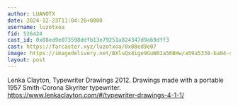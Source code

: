 ```yaml
---
author: LUANOTX
date: 2024-12-23T11:04:28+0000
username: luzotxoa
fid: 526424
cast_id: 0x08ed9e073598ddfb13e79251a824347d9a69dff3
cast: https://farcaster.xyz/luzotxoa/0x08ed9e07
image: https://imagedelivery.net/BXluQx4ige9GuW0Ia56BHw/a59a5338-ba04-431b-6c3a-6d4b99354500/original
layout: post
---
```


Lenka Clayton, Typewriter Drawings 2012. Drawings made with a portable 1957 Smith-Corona Skyriter typewriter.
https://www.lenkaclayton.com/#/typewriter-drawings-4-1-1/

<img src='https://imagedelivery.net/BXluQx4ige9GuW0Ia56BHw/a59a5338-ba04-431b-6c3a-6d4b99354500/original' alt='' referrerpolicy='no-referrer'/>
